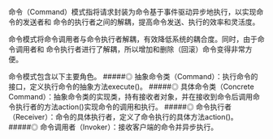 命令（Command）模式指将请求封装为命令基于事件驱动异步地执行，以实现命令的发送者和
命令的执行者之间的解耦，提高命令发送、执行的效率和灵活度。

命令模式将命令调用者与命令执行者解耦，有效降低系统的耦合度。同时，由于命令调用者和
命令执行者进行了解耦，所以增加和删除（回滚）命令变得非常方便。

命令模式包含以下主要角色。
#####◎ 抽象命令类（Command）：执行命令的接口，定义执行命令的抽象方法execute()。
#####◎ 具体命令类（Concrete Command）：抽象命令类的实现类，持有接收者对象，并在接收到命令后调用命令执行者的方法action()实现命令的调用和执行。
#####◎ 命令执行者（Receiver）：命令的具体执行者，定义了命令执行的具体方法action()。
#####◎ 命令调用者（Invoker）：接收客户端的命令并异步执行。
